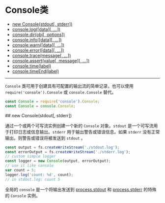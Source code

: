 # Console类

* [new Console(stdout[, stderr])](#new_Console)
* [console.log([data][, ...])](#log)
* [console.dir(obj[, options])](#dir)
* [console.info([data][, ...])](#info)
* [console.warn([data][, ...])](#warn)
* [console.error([data][, ...])](#error)
* [console.trace(message[, ...])](#trace)
* [console.assert(value[, message][, ...])](#assert)
* [console.time(label)](#time)
* [console.timeEnd(label)](#timeEnd)

--------------------------------------------------


`Console` 类可用于创建具有可配置的输出流的简单记录，也可以使用 `require('console').Console` 或 `console.Console` 替代。

```javascript
const Console = require('console').Console;
const Console = console.Console;
```


<div id="new_Console" class="anchor"></div>
## new Console(stdout[, stderr])

通过一个或两个可写流实例创建一个新的 `Console` 对象。`stdout` 是一个可写流用于打印日志或信息输出。`stderr` 用于输出警告或错误信息。如果 `stderr` 没有正常输出，则警告或错误将被发送到 `stdout` 。

```javascript
const output = fs.createWriteStream('./stdout.log');
const errorOutput = fs.createWriteStream('./stderr.log');
// custom simple logger
const logger = new Console(output, errorOutput);
// use it like console
var count = 5;
logger.log('count: %d', count);
// in stdout.log: count 5
```

全局的 `console` 是一个将输出发送到 [process.stdout](../process/process.md#stdout) 和 [process.stderr](../process/process.md#stderr) 的特殊的 `Console` 实例。
